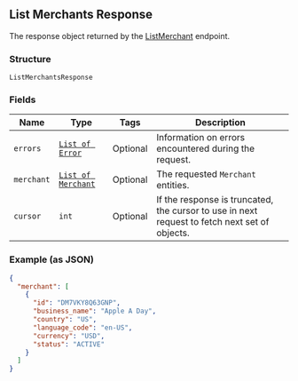 ## List Merchants Response

The response object returned by the [ListMerchant](#endpoint-listmerchant) endpoint.

### Structure

`ListMerchantsResponse`

### Fields

| Name | Type | Tags | Description |
|  --- | --- | --- | --- |
| `errors` | [`List of Error`](/doc/models/error.md) | Optional | Information on errors encountered during the request. |
| `merchant` | [`List of Merchant`](/doc/models/merchant.md) | Optional | The requested `Merchant` entities. |
| `cursor` | `int` | Optional | If the  response is truncated, the cursor to use in next  request to fetch next set of objects. |

### Example (as JSON)

```json
{
  "merchant": [
    {
      "id": "DM7VKY8Q63GNP",
      "business_name": "Apple A Day",
      "country": "US",
      "language_code": "en-US",
      "currency": "USD",
      "status": "ACTIVE"
    }
  ]
}
```

